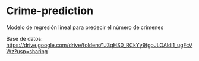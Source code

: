 # Crime-prediction

Modelo de regresión lineal para predecir el número de crimenes


Base de datos: 
https://drive.google.com/drive/folders/1J3qHS0_RCkYy9fgoJLOAldi1_ugFcVWz?usp=sharing 
